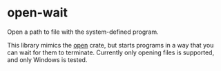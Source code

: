 # open-wait

Open a path to file with the system-defined program.

This library mimics the [open](https://github.com/Byron/open-rs) crate, but starts programs in a way that you can wait for them to terminate. Currently only opening files is supported, and only Windows is tested.
